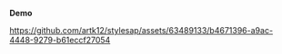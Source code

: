 

**Demo**



https://github.com/artk12/stylesap/assets/63489133/b4671396-a9ac-4448-9279-b61eccf27054

